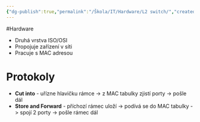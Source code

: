 ```yaml
---
{"dg-publish":true,"permalink":"/Škola/IT/Hardware/L2 switch/","created":"1980-01-01T00:00:00.000+01:00","updated":"2024-03-18T08:54:52.805+01:00"}
---
```


#Hardware

- Druhá vrstva ISO/OSI
- Propojuje zařízení v síti
- Pracuje s MAC adresou
# Protokoly
- **Cut into** - uřízne hlavičku rámce -> z MAC tabulky zjistí porty -> pošle dál
- **Store and Forward** - příchozí rámec uloží -> podívá se do MAC tabulky -> spojí 2 porty -> pošle rámec dál

